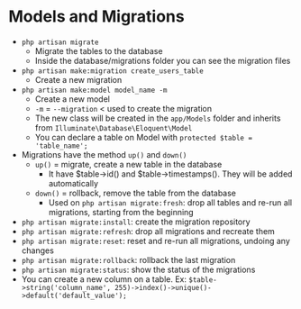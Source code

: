 # Models and Migrations
- `php artisan migrate`
  - Migrate the tables to the database
  - Inside the database/migrations folder you can see the migration files
- `php artisan make:migration create_users_table`
  - Create a new migration
- `php artisan make:model model_name -m`
  - Create a new model
  - `-m` = `--migration` < used to create the migration
  - The new class will be created in the `app/Models` folder and inherits from `Illuminate\Database\Eloquent\Model`
  - You can declare a table on Model with `protected $table = 'table_name';`
- Migrations have the method `up()` and `down()`
  - `up()` = migrate, create a new table in the database
    - It have $table->id() and $table->timestamps(). They will be added automatically 
  - `down()` = rollback, remove the table from the database
    - Used on `php artisan migrate:fresh`: drop all tables and re-run all migrations, starting from the beginning
- `php artisan migrate:install`: create the migration repository
- `php artisan migrate:refresh`: drop all migrations and recreate them
- `php artisan migrate:reset`: reset and re-run all migrations, undoing any changes
- `php artisan migrate:rollback`: rollback the last migration
- `php artisan migrate:status`: show the status of the migrations
- You can create a new column on a table. Ex: `$table->string('column_name', 255)->index()->unique()->default('default_value');`